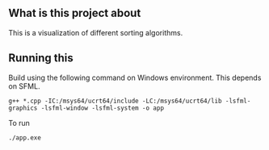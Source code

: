 ## What is this project about
This is a visualization of different sorting algorithms.

## Running this

Build using the following command on Windows environment. This depends on SFML.

```g++ *.cpp -IC:/msys64/ucrt64/include -LC:/msys64/ucrt64/lib -lsfml-graphics -lsfml-window -lsfml-system -o app```

To run

```./app.exe```